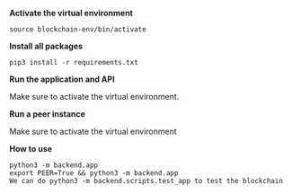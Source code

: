 **Activate the virtual environment**

```
source blockchain-env/bin/activate
```

**Install all packages**
```
pip3 install -r requirements.txt
```

**Run the application and API**

Make sure to activate the virtual environment.

**Run a peer instance**

Make sure to activate the virtual environment

**How to use**
```
python3 -m backend.app
export PEER=True && python3 -m backend.app
We can do python3 -m backend.scripts.test_app to test the blockchain
```
